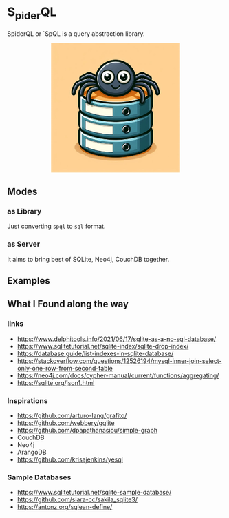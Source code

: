 # S<sub>pider</sub>QL

SpiderQL or `SpQL is a query abstraction library. 

<p align="center">
  <img src="./assets/logo.png" alt="spiderQlite Logo" width="300px">
</p>


## Modes
### as Library
Just converting `spql` to `sql` format.

### as Server
It aims to bring best of SQLite, Neo4j, CouchDB together.

## Examples


## What I Found along the way
### links
- https://www.delphitools.info/2021/06/17/sqlite-as-a-no-sql-database/
- https://www.sqlitetutorial.net/sqlite-index/sqlite-drop-index/
- https://database.guide/list-indexes-in-sqlite-database/
- https://stackoverflow.com/questions/12526194/mysql-inner-join-select-only-one-row-from-second-table
- https://neo4j.com/docs/cypher-manual/current/functions/aggregating/
- https://sqlite.org/json1.html


### Inspirations
- https://github.com/arturo-lang/grafito/
- https://github.com/webbery/gqlite
- https://github.com/dpapathanasiou/simple-graph
- CouchDB
- Neo4j
- ArangoDB
- https://github.com/krisajenkins/yesql

### Sample Databases
- https://www.sqlitetutorial.net/sqlite-sample-database/
- https://github.com/siara-cc/sakila_sqlite3/
- https://antonz.org/sqlean-define/
